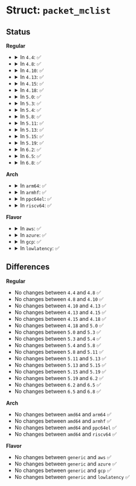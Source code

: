 # Struct: <code>packet_mclist</code>

## Status
<b>Regular</b>
<ul>
<li>
<details>
<summary>In <code>4.4</code>: ✅</summary>

```c
struct packet_mclist {
    struct packet_mclist *next;
    int ifindex;
    int count;
    short unsigned int type;
    short unsigned int alen;
    unsigned char addr[32];
};
```
</details>
</li>
<li>
<details>
<summary>In <code>4.8</code>: ✅</summary>

```c
struct packet_mclist {
    struct packet_mclist *next;
    int ifindex;
    int count;
    short unsigned int type;
    short unsigned int alen;
    unsigned char addr[32];
};
```
</details>
</li>
<li>
<details>
<summary>In <code>4.10</code>: ✅</summary>

```c
struct packet_mclist {
    struct packet_mclist *next;
    int ifindex;
    int count;
    short unsigned int type;
    short unsigned int alen;
    unsigned char addr[32];
};
```
</details>
</li>
<li>
<details>
<summary>In <code>4.13</code>: ✅</summary>

```c
struct packet_mclist {
    struct packet_mclist *next;
    int ifindex;
    int count;
    short unsigned int type;
    short unsigned int alen;
    unsigned char addr[32];
};
```
</details>
</li>
<li>
<details>
<summary>In <code>4.15</code>: ✅</summary>

```c
struct packet_mclist {
    struct packet_mclist *next;
    int ifindex;
    int count;
    short unsigned int type;
    short unsigned int alen;
    unsigned char addr[32];
};
```
</details>
</li>
<li>
<details>
<summary>In <code>4.18</code>: ✅</summary>

```c
struct packet_mclist {
    struct packet_mclist *next;
    int ifindex;
    int count;
    short unsigned int type;
    short unsigned int alen;
    unsigned char addr[32];
};
```
</details>
</li>
<li>
<details>
<summary>In <code>5.0</code>: ✅</summary>

```c
struct packet_mclist {
    struct packet_mclist *next;
    int ifindex;
    int count;
    short unsigned int type;
    short unsigned int alen;
    unsigned char addr[32];
};
```
</details>
</li>
<li>
<details>
<summary>In <code>5.3</code>: ✅</summary>

```c
struct packet_mclist {
    struct packet_mclist *next;
    int ifindex;
    int count;
    short unsigned int type;
    short unsigned int alen;
    unsigned char addr[32];
};
```
</details>
</li>
<li>
<details>
<summary>In <code>5.4</code>: ✅</summary>

```c
struct packet_mclist {
    struct packet_mclist *next;
    int ifindex;
    int count;
    short unsigned int type;
    short unsigned int alen;
    unsigned char addr[32];
};
```
</details>
</li>
<li>
<details>
<summary>In <code>5.8</code>: ✅</summary>

```c
struct packet_mclist {
    struct packet_mclist *next;
    int ifindex;
    int count;
    short unsigned int type;
    short unsigned int alen;
    unsigned char addr[32];
};
```
</details>
</li>
<li>
<details>
<summary>In <code>5.11</code>: ✅</summary>

```c
struct packet_mclist {
    struct packet_mclist *next;
    int ifindex;
    int count;
    short unsigned int type;
    short unsigned int alen;
    unsigned char addr[32];
};
```
</details>
</li>
<li>
<details>
<summary>In <code>5.13</code>: ✅</summary>

```c
struct packet_mclist {
    struct packet_mclist *next;
    int ifindex;
    int count;
    short unsigned int type;
    short unsigned int alen;
    unsigned char addr[32];
};
```
</details>
</li>
<li>
<details>
<summary>In <code>5.15</code>: ✅</summary>

```c
struct packet_mclist {
    struct packet_mclist *next;
    int ifindex;
    int count;
    short unsigned int type;
    short unsigned int alen;
    unsigned char addr[32];
};
```
</details>
</li>
<li>
<details>
<summary>In <code>5.19</code>: ✅</summary>

```c
struct packet_mclist {
    struct packet_mclist *next;
    int ifindex;
    int count;
    short unsigned int type;
    short unsigned int alen;
    unsigned char addr[32];
};
```
</details>
</li>
<li>
<details>
<summary>In <code>6.2</code>: ✅</summary>

```c
struct packet_mclist {
    struct packet_mclist *next;
    int ifindex;
    int count;
    short unsigned int type;
    short unsigned int alen;
    unsigned char addr[32];
};
```
</details>
</li>
<li>
<details>
<summary>In <code>6.5</code>: ✅</summary>

```c
struct packet_mclist {
    struct packet_mclist *next;
    int ifindex;
    int count;
    short unsigned int type;
    short unsigned int alen;
    unsigned char addr[32];
};
```
</details>
</li>
<li>
<details>
<summary>In <code>6.8</code>: ✅</summary>

```c
struct packet_mclist {
    struct packet_mclist *next;
    int ifindex;
    int count;
    short unsigned int type;
    short unsigned int alen;
    unsigned char addr[32];
};
```
</details>
</li>
</ul>
<b>Arch</b>
<ul>
<li>
<details>
<summary>In <code>arm64</code>: ✅</summary>

```c
struct packet_mclist {
    struct packet_mclist *next;
    int ifindex;
    int count;
    short unsigned int type;
    short unsigned int alen;
    unsigned char addr[32];
};
```
</details>
</li>
<li>
<details>
<summary>In <code>armhf</code>: ✅</summary>

```c
struct packet_mclist {
    struct packet_mclist *next;
    int ifindex;
    int count;
    short unsigned int type;
    short unsigned int alen;
    unsigned char addr[32];
};
```
</details>
</li>
<li>
<details>
<summary>In <code>ppc64el</code>: ✅</summary>

```c
struct packet_mclist {
    struct packet_mclist *next;
    int ifindex;
    int count;
    short unsigned int type;
    short unsigned int alen;
    unsigned char addr[32];
};
```
</details>
</li>
<li>
<details>
<summary>In <code>riscv64</code>: ✅</summary>

```c
struct packet_mclist {
    struct packet_mclist *next;
    int ifindex;
    int count;
    short unsigned int type;
    short unsigned int alen;
    unsigned char addr[32];
};
```
</details>
</li>
</ul>
<b>Flavor</b>
<ul>
<li>
<details>
<summary>In <code>aws</code>: ✅</summary>

```c
struct packet_mclist {
    struct packet_mclist *next;
    int ifindex;
    int count;
    short unsigned int type;
    short unsigned int alen;
    unsigned char addr[32];
};
```
</details>
</li>
<li>
<details>
<summary>In <code>azure</code>: ✅</summary>

```c
struct packet_mclist {
    struct packet_mclist *next;
    int ifindex;
    int count;
    short unsigned int type;
    short unsigned int alen;
    unsigned char addr[32];
};
```
</details>
</li>
<li>
<details>
<summary>In <code>gcp</code>: ✅</summary>

```c
struct packet_mclist {
    struct packet_mclist *next;
    int ifindex;
    int count;
    short unsigned int type;
    short unsigned int alen;
    unsigned char addr[32];
};
```
</details>
</li>
<li>
<details>
<summary>In <code>lowlatency</code>: ✅</summary>

```c
struct packet_mclist {
    struct packet_mclist *next;
    int ifindex;
    int count;
    short unsigned int type;
    short unsigned int alen;
    unsigned char addr[32];
};
```
</details>
</li>
</ul>

## Differences
<b>Regular</b>
<ul>
<li>
No changes between <code>4.4</code> and <code>4.8</code> ✅
</li>
<li>
No changes between <code>4.8</code> and <code>4.10</code> ✅
</li>
<li>
No changes between <code>4.10</code> and <code>4.13</code> ✅
</li>
<li>
No changes between <code>4.13</code> and <code>4.15</code> ✅
</li>
<li>
No changes between <code>4.15</code> and <code>4.18</code> ✅
</li>
<li>
No changes between <code>4.18</code> and <code>5.0</code> ✅
</li>
<li>
No changes between <code>5.0</code> and <code>5.3</code> ✅
</li>
<li>
No changes between <code>5.3</code> and <code>5.4</code> ✅
</li>
<li>
No changes between <code>5.4</code> and <code>5.8</code> ✅
</li>
<li>
No changes between <code>5.8</code> and <code>5.11</code> ✅
</li>
<li>
No changes between <code>5.11</code> and <code>5.13</code> ✅
</li>
<li>
No changes between <code>5.13</code> and <code>5.15</code> ✅
</li>
<li>
No changes between <code>5.15</code> and <code>5.19</code> ✅
</li>
<li>
No changes between <code>5.19</code> and <code>6.2</code> ✅
</li>
<li>
No changes between <code>6.2</code> and <code>6.5</code> ✅
</li>
<li>
No changes between <code>6.5</code> and <code>6.8</code> ✅
</li>
</ul>
<b>Arch</b>
<ul>
<li>
No changes between <code>amd64</code> and <code>arm64</code> ✅
</li>
<li>
No changes between <code>amd64</code> and <code>armhf</code> ✅
</li>
<li>
No changes between <code>amd64</code> and <code>ppc64el</code> ✅
</li>
<li>
No changes between <code>amd64</code> and <code>riscv64</code> ✅
</li>
</ul>
<b>Flavor</b>
<ul>
<li>
No changes between <code>generic</code> and <code>aws</code> ✅
</li>
<li>
No changes between <code>generic</code> and <code>azure</code> ✅
</li>
<li>
No changes between <code>generic</code> and <code>gcp</code> ✅
</li>
<li>
No changes between <code>generic</code> and <code>lowlatency</code> ✅
</li>
</ul>
